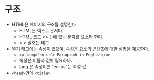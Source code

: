 # 구조
- HTML은 페이지의 구조를 설명한다
  - HTML은 텍스트 문서다.
  - HTML 코드 <> 안에 있는 문자를 요소라 한다.
  - < > 괄호는 태그
- 열기 태그에는 속성이 있으며, 속성은 요소의 콘텐츠에 대한 설명을 제공한다.
  - `<p lang="en-us"> Paragraph in English</p>`
  - 속성은 이름과 값이 필요하다.
  - lang 은 속성이름 "en-us"는 속성 값
- `<head>`안에 `<title>`
